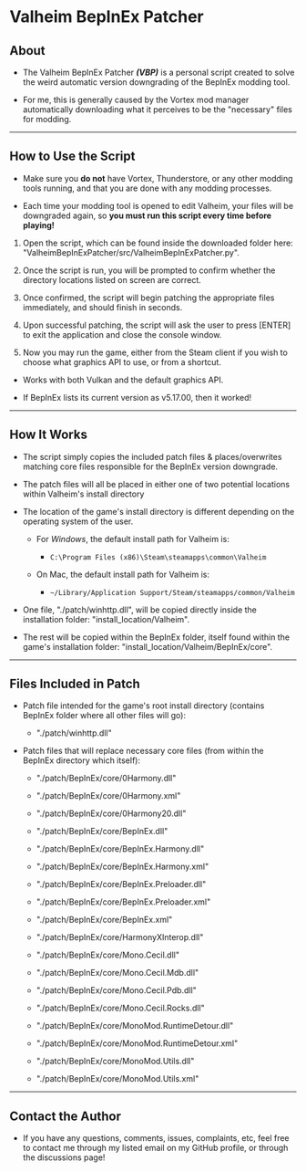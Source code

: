 # Valheim BepInEx Patcher

## About

- The Valheim BepInEx Patcher _**(VBP)**_ is a personal script created to solve the weird automatic version downgrading of the BepInEx modding tool.

- For me, this is generally caused by the Vortex mod manager automatically downloading what it perceives to be the "necessary" files for modding.

---

## How to Use the Script

- Make sure you **do not** have Vortex, Thunderstore, or any other modding tools running, and that you are done with any modding processes.

- Each time your modding tool is opened to edit Valheim, your files will be downgraded again, so **you must run this script every time before playing!**

1. Open the script, which can be found inside the downloaded folder here: "ValheimBepInExPatcher/src/ValheimBepInExPatcher.py".

2. Once the script is run, you will be prompted to confirm whether the directory locations listed on screen are correct.

3. Once confirmed, the script will begin patching the appropriate files immediately, and should finish in seconds.

4. Upon successful patching, the script will ask the user to press [ENTER] to exit the application and close the console window.

5. Now you may run the game, either from the Steam client if you wish to choose what graphics API to use, or from a shortcut.

  - Works with both Vulkan and the default graphics API.

- If BepInEx lists its current version as v5.17.00, then it worked!

---

## How It Works

- The script simply copies the included patch files & places/overwrites matching core files responsible for the BepInEx version downgrade.

- The patch files will all be placed in either one of two potential locations within Valheim's install directory

- The location of the game's install directory is different depending on the operating system of the user.

  - For _Windows_, the default install path for Valheim is:

    - `C:\Program Files (x86)\Steam\steamapps\common\Valheim`

  - On Mac, the default install path for Valheim is:
    - `~/Library/Application Support/Steam/steamapps/common/Valheim`

- One file, "./patch/winhttp.dll", will be copied directly inside the installation folder: "install_location/Valheim".

- The rest will be copied within the BepInEx folder, itself found within the game's installation folder: "install_location/Valheim/BepInEx/core".

---

## Files Included in Patch

- Patch file intended for the game's root install directory (contains BepInEx folder where all other files will go):

  - "./patch/winhttp.dll"

- Patch files that will replace necessary core files (from within the BepInEx directory which itself):

  - "./patch/BepInEx/core/0Harmony.dll"

  - "./patch/BepInEx/core/0Harmony.xml"

  - "./patch/BepInEx/core/0Harmony20.dll"

  - "./patch/BepInEx/core/BepInEx.dll"

  - "./patch/BepInEx/core/BepInEx.Harmony.dll"

  - "./patch/BepInEx/core/BepInEx.Harmony.xml"

  - "./patch/BepInEx/core/BepInEx.Preloader.dll"

  - "./patch/BepInEx/core/BepInEx.Preloader.xml"

  - "./patch/BepInEx/core/BepInEx.xml"

  - "./patch/BepInEx/core/HarmonyXInterop.dll"

  - "./patch/BepInEx/core/Mono.Cecil.dll"

  - "./patch/BepInEx/core/Mono.Cecil.Mdb.dll"

  - "./patch/BepInEx/core/Mono.Cecil.Pdb.dll"

  - "./patch/BepInEx/core/Mono.Cecil.Rocks.dll"

  - "./patch/BepInEx/core/MonoMod.RuntimeDetour.dll"

  - "./patch/BepInEx/core/MonoMod.RuntimeDetour.xml"

  - "./patch/BepInEx/core/MonoMod.Utils.dll"

  - "./patch/BepInEx/core/MonoMod.Utils.xml"

---

## Contact the Author

- If you have any questions, comments, issues, complaints, etc, feel free to contact me through my listed email on my GitHub profile, or through the discussions page!
